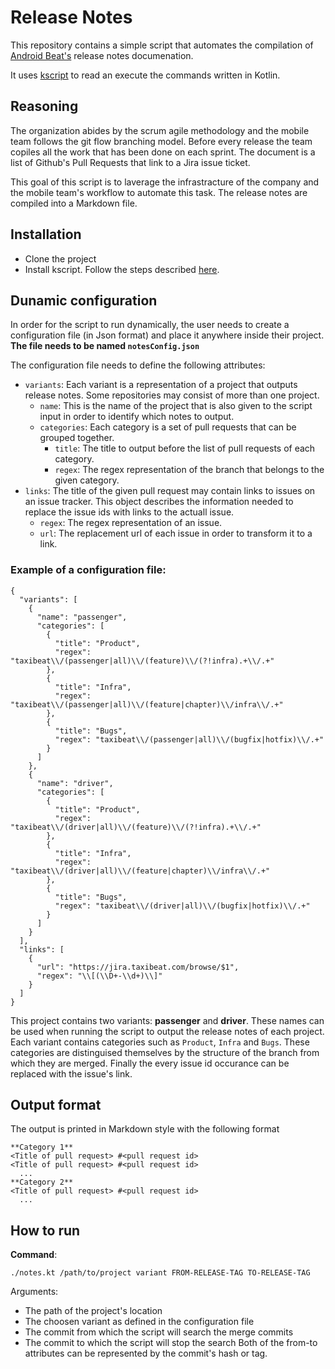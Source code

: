 # Release Notes

This repository contains a simple script that automates the compilation of [Android Beat's](https://github.com/taxibeat/) release notes documenation.

It uses [kscript](https://github.com/holgerbrandl/kscript) to read an execute the commands written in Kotlin.

## Reasoning
The organization abides by the scrum agile methodology and the mobile team follows the git flow branching model. Before every release the team copiles 
all the work that has been done on each sprint. The document is a list of Github's Pull Requests that link to a Jira issue ticket.

This goal of this script is to laverage the infrastracture of the company and the mobile team's workflow to automate this task. The release notes are compiled into a Markdown file.

## Installation
* Clone the project
* Install kscript. Follow the steps described [here](https://github.com/holgerbrandl/kscript#installation).

## Dunamic configuration
In order for the script to run dynamically, the user needs to create a configuration file (in Json format) and place it anywhere inside their project. **The file needs to be named `notesConfig.json`**

The configuration file needs to define the following attributes:
- `variants`: Each variant is a representation of a project that outputs release notes. Some repositories may consist of more than one project.
  - `name`: This is the name of the project that is also given to the script input in order to identify which notes to output.
  - `categories`: Each category is a set of pull requests that can be grouped together.
    - `title`: The title to output before the list of pull requests of each category.
    - `regex`: The regex representation of the branch that belongs to the given category.
- `links`: The title of the given pull request may contain links to issues on an issue tracker. This object describes the information needed to replace the issue ids with links to the actuall issue.
  - `regex`: The regex representation of an issue.
  - `url`: The replacement url of each issue in order to transform it to a link.

### Example of a configuration file:
```
{
  "variants": [
    {
      "name": "passenger",
      "categories": [
        {
          "title": "Product",
          "regex": "taxibeat\\/(passenger|all)\\/(feature)\\/(?!infra).+\\/.+"
        },
        {
          "title": "Infra",
          "regex": "taxibeat\\/(passenger|all)\\/(feature|chapter)\\/infra\\/.+"
        },
        {
          "title": "Bugs",
          "regex": "taxibeat\\/(passenger|all)\\/(bugfix|hotfix)\\/.+"
        }
      ]
    },
    {
      "name": "driver",
      "categories": [
        {
          "title": "Product",
          "regex": "taxibeat\\/(driver|all)\\/(feature)\\/(?!infra).+\\/.+"
        },
        {
          "title": "Infra",
          "regex": "taxibeat\\/(driver|all)\\/(feature|chapter)\\/infra\\/.+"
        },
        {
          "title": "Bugs",
          "regex": "taxibeat\\/(driver|all)\\/(bugfix|hotfix)\\/.+"
        }
      ]
    }
  ],
  "links": [
    {
      "url": "https://jira.taxibeat.com/browse/$1",
      "regex": "\\[(\\D+-\\d+)\\]"
    }
  ]
}

```
This project contains two variants: **passenger** and **driver**. These names can be used when running the script to output the release notes of each project.
Each variant contains categories such as `Product`, `Infra` and `Bugs`. These categories are distinguised themselves by the structure of the branch from which they are merged.
Finally the every issue id occurance can be replaced with the issue's link.

## Output format
The output is printed in Markdown style with the following format
```
**Category 1**
<Title of pull request> #<pull request id>
<Title of pull request> #<pull request id>
  ...
**Category 2** 
<Title of pull request> #<pull request id>
  ...
```

## How to run 

**Command**:
```
./notes.kt /path/to/project variant FROM-RELEASE-TAG TO-RELEASE-TAG
```
Arguments: 
* The path of the project's location
* The choosen variant as defined in the configuration file
* The commit from which the script will search the merge commits
* The commit to which the script will stop the search
Both of the from-to attributes can be represented by the commit's hash or tag. 
